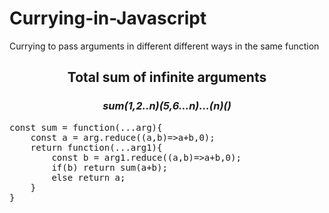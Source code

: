 # Currying-in-Javascript
Currying to pass arguments in different different ways in the same function


<h2 style="text-align:center">Total sum of infinite arguments</h2>
<h3 style="text-align:center"><i>sum(1,2..n)(5,6…n)…(n)()</i></h3>

<pre>
const sum = function(...arg){
    const a = arg.reduce((a,b)=>a+b,0);
    return function(...arg1){
        const b = arg1.reduce((a,b)=>a+b,0);
        if(b) return sum(a+b);
        else return a;
    }
}
</pre>
